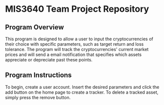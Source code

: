 # MIS3640 Team Project Repository

## Program Overview
This program is designed to allow a user to input the cryptocurrencies of their choice with specific parameters, such as target return and loss tolerance. The program will track the cryptocurrencies' current market prices and will send a email notification that specifies which assets appreciate or depreciate past these points.  

## Program Instructions
To begin, create a user account. Insert the desired parameters and click the add button on the home page to create a tracker. To delete a tracked asset, simply press the remove button.
